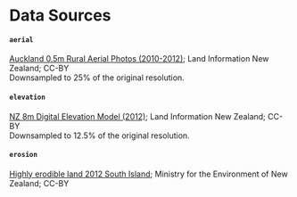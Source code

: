 Data Sources
============

#### `aerial`

[Auckland 0.5m Rural Aerial Photos (2010-2012)](https://data.linz.govt.nz/layer/51769-auckland-05m-rural-aerial-photos-2010-2012/); Land Information New Zealand; CC-BY\
Downsampled to 25% of the original resolution.

#### `elevation`

[NZ 8m Digital Elevation Model (2012)](https://data.linz.govt.nz/layer/51768-nz-8m-digital-elevation-model-2012/); Land Information New Zealand; CC-BY\
Downsampled to 12.5% of the original resolution.

#### `erosion`

[Highly erodible land 2012 South Island](https://data.mfe.govt.nz/layer/99896-highly-erodible-land-2012-south-island/); Ministry for the Environment of New Zealand; CC-BY
